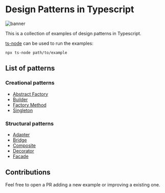# Design Patterns in Typescript

![banner](https://user-images.githubusercontent.com/89982193/204087879-8ccf79fd-6047-4dbb-a18a-06e0f4663e2a.png)

This is a collection of examples of design patterns in Typescript.

[ts-node](https://www.npmjs.com/package/ts-node) can be used to run the examples:

`npx ts-node path/to/example`

## List of patterns

### Creational patterns

- [Abstract Factory](https://github.com/josemiguel-alvarez/design-patterns-typescript/blob/main/creational-patterns/abstract-factory)
- [Builder](https://github.com/josemiguel-alvarez/design-patterns-typescript/blob/main/creational-patterns/builder)
- [Factory Method](https://github.com/josemiguel-alvarez/design-patterns-typescript/blob/main/creational-patterns/factory-method)
- [Singleton](https://github.com/josemiguel-alvarez/design-patterns-typescript/blob/main/creational-patterns/singleton)

### Structural patterns

- [Adapter](https://github.com/josemiguel-alvarez/design-patterns-typescript/blob/main/structural-paterns/adapter)
- [Bridge](https://github.com/josemiguel-alvarez/design-patterns-typescript/blob/main/structural-paterns/bridge)
- [Composite](https://github.com/josemiguel-alvarez/design-patterns-typescript/blob/main/structural-paterns/composite)
- [Decorator](https://github.com/josemiguel-alvarez/design-patterns-typescript/tree/main/structural-paterns/decorator)
- [Facade](https://github.com/josemiguel-alvarez/design-patterns-typescript/tree/main/structural-paterns/facade)

## Contributions

Feel free to open a PR adding a new example or improving a existing one.
